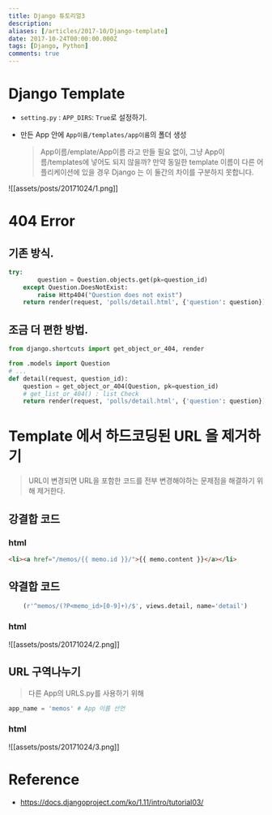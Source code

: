 ```yaml
---
title: Django 튜토리얼3
description: 
aliases: [/articles/2017-10/Django-template]
date: 2017-10-24T00:00:00.000Z
tags: [Django, Python]
comments: true
---
```

# Django Template
- `setting.py` : `APP_DIRS`: `True`로 설정하기.
- 만든 App 안에 `App이름/templates/app이름`의 폴더 생성

  > App이름/emplate/App이름 라고 만들 필요 없이, 그냥 App이름/templates에 넣어도 되지 않을까? 만약 동일한 template 이름이 다른 어플리케이션에 있을 경우 Django 는 이 둘간의 차이를 구분하지 못합니다.

![[assets/posts/20171024/1.png]]

# 404 Error

## 기존 방식.

```python
try:
        question = Question.objects.get(pk=question_id)
    except Question.DoesNotExist:
        raise Http404("Question does not exist")
    return render(request, 'polls/detail.html', {'question': question})
```

## 조금 더 편한 방법.

```python
from django.shortcuts import get_object_or_404, render

from .models import Question
# ...
def detail(request, question_id):
    question = get_object_or_404(Question, pk=question_id)
    # get_list_or_404() : list Check
    return render(request, 'polls/detail.html', {'question': question})
```

# Template 에서 하드코딩된 URL 을 제거하기

> URL이 변경되면 URL을 포함한 코드를 전부 변경해야하는 문제점을 해결하기 위해 제거한다.

## 강결합 코드

### html

```html
<li><a href="/memos/{{ memo.id }}/">{{ memo.content }}</a></li>
```

## 약결합 코드

```python
    (r'^memos/(?P<memo_id>[0-9]+)/$', views.detail, name='detail')
```

### html

![[assets/posts/20171024/2.png]]

## URL 구역나누기

> 다른 App의 URLS.py를 사용하기 위해

```python
app_name = 'memos' # App 이름 선언
```

### html

![[assets/posts/20171024/3.png]]

# Reference

- <https://docs.djangoproject.com/ko/1.11/intro/tutorial03/>
